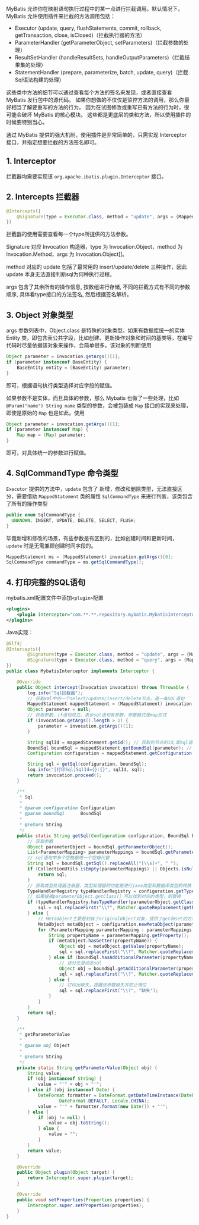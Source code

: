 MyBatis 允许你在映射语句执行过程中的某一点进行拦截调用。默认情况下，MyBatis 允许使用插件来拦截的方法调用包括：

-   Executor (update, query, flushStatements, commit, rollback, getTransaction, close, isClosed)（拦截执行器的方法）
-   ParameterHandler (getParameterObject, setParameters)（拦截参数的处理）
-   ResultSetHandler (handleResultSets, handleOutputParameters)（拦截结果集的处理）
-   StatementHandler (prepare, parameterize, batch, update, query)（拦截Sql语法构建的处理）

这些类中方法的细节可以通过查看每个方法的签名来发现，或者直接查看 MyBatis 发行包中的源代码。 如果你想做的不仅仅是监控方法的调用，那么你最好相当了解要重写的方法的行为。 因为在试图修改或重写已有方法的行为时，很可能会破坏 MyBatis 的核心模块。 这些都是更底层的类和方法，所以使用插件的时候要特别当心。

通过 MyBatis 提供的强大机制，使用插件是非常简单的，只需实现 Interceptor 接口，并指定想要拦截的方法签名即可。

## 1. Interceptor

拦截器均需要实现该 `org.apache.ibatis.plugin.Interceptor` 接口。

## 2. Intercepts 拦截器
```java
@Intercepts({
	@Signature(type = Executor.class, method = "update", args = {MappedStatement.class, Object.class})
})
```

拦截器的使用需要查看每一个type所提供的方法参数。

Signature 对应 Invocation 构造器，type 为 Invocation.Object，method 为 Invocation.Method，args 为 Invocation.Object[]。

method 对应的 update 包括了最常用的 insert/update/delete 三种操作，因此 update 本身无法直接判断sql为何种执行过程。

args 包含了其余所有的操作信息, 按数组进行存储, 不同的拦截方式有不同的参数顺序, 具体看type接口的方法签名, 然后根据签名解析。

## 3. Object 对象类型

args 参数列表中，Object.class 是特殊的对象类型。如果有数据库统一的实体 Entity 类，即包含表公共字段，比如创建、更新操作对象和时间的基类等，在编写代码时尽量依据该对象来操作，会简单很多。该对象的判断使用
```java
Object parameter = invocation.getArgs()[1];
if (parameter instanceof BaseEntity) {
    BaseEntity entity = (BaseEntity) parameter;
}
```

即可，根据语句执行类型选择对应字段的赋值。

如果参数不是实体，而且具体的参数，那么 Mybatis 也做了一些处理，比如 `@Param("name") String name` 类型的参数，会被包装成 `Map` 接口的实现来处理，即使是原始的 `Map` 也是如此。使用
```java
Object parameter = invocation.getArgs()[1];
if (parameter instanceof Map) {
    Map map = (Map) parameter;
}
```
即可，对具体统一的参数进行赋值。

## 4. SqlCommandType 命令类型

`Executor` 提供的方法中，`update` 包含了 新增，修改和删除类型，无法直接区分，需要借助 `MappedStatement` 类的属性 `SqlCommandType` 来进行判断，该类包含了所有的操作类型
```java
public enum SqlCommandType {
  UNKNOWN, INSERT, UPDATE, DELETE, SELECT, FLUSH;
}
```
毕竟新增和修改的场景，有些参数是有区别的，比如创建时间和更新时间，`update` 时是无需兼顾创建时间字段的。
```java
MappedStatement ms = (MappedStatement) invocation.getArgs()[0];
SqlCommandType commandType = ms.getSqlCommandType();
```

## 4. 打印完整的SQL语句
mybatis.xml配置文件中添加`<plugin>`配置
```xml
<plugins>  
    <plugin interceptor="com.**.**.repository.mybatis.MybatisInterceptor" />  
</plugins>
```
Java实现：
```java
@Slf4j
@Intercepts({
        @Signature(type = Executor.class, method = "update", args = {MappedStatement.class, Object.class}),
        @Signature(type = Executor.class, method = "query", args = {MappedStatement.class, Object.class, RowBounds.class, ResultHandler.class})
})
public class MybatisInterceptor implements Interceptor {

    @Override
    public Object intercept(Invocation invocation) throws Throwable {
        log.info("Sql拦截器");
        // 获取xml中的一个select/update/insert/delete节点，是一条SQL语句
        MappedStatement mappedStatement = (MappedStatement) invocation.getArgs()[0];
        Object parameter = null;
        // 获取参数，if语句成立，表示sql语句有参数，参数格式是map形式
        if (invocation.getArgs().length > 1) {
            parameter = invocation.getArgs()[1];
        }

        String sqlId = mappedStatement.getId(); // 获取到节点的id,即sql语句的id
        BoundSql boundSql = mappedStatement.getBoundSql(parameter); // BoundSql就是封装myBatis最终产生的sql类
        Configuration configuration = mappedStatement.getConfiguration(); // 获取节点的配置

        String sql = getSql(configuration, boundSql);
        log.info("[打印Sql]SqlId={}:{}", sqlId, sql);
        return invocation.proceed();
    }

    /**
     * Sql
     *
     * @param configuration Configuration
     * @param boundSql      BoundSql
     *
     * @return String
     */
    public static String getSql(Configuration configuration, BoundSql boundSql) {
        // 获取参数
        Object parameterObject = boundSql.getParameterObject();
        List<ParameterMapping> parameterMappings = boundSql.getParameterMappings();
        // sql语句中多个空格都用一个空格代替
        String sql = boundSql.getSql().replaceAll("[\\s]+", " ");
        if (CollectionUtils.isEmpty(parameterMappings) || Objects.isNull(parameterObject)) {
            return sql;
        }
        // 获取类型处理器注册器，类型处理器的功能是进行java类型和数据库类型的转换
        TypeHandlerRegistry typeHandlerRegistry = configuration.getTypeHandlerRegistry();
        // 如果根据parameterObject.getClass(）可以找到对应的类型，则替换
        if (typeHandlerRegistry.hasTypeHandler(parameterObject.getClass())) {
            sql = sql.replaceFirst("\\?", Matcher.quoteReplacement(getParameterValue(parameterObject)));
        } else {
            // MetaObject主要是封装了originalObject对象，提供了get和set的方法用于获取和设置originalObject的属性值,主要支持对JavaBean、Collection、Map三种类型对象的操作
            MetaObject metaObject = configuration.newMetaObject(parameterObject);
            for (ParameterMapping parameterMapping : parameterMappings) {
                String propertyName = parameterMapping.getProperty();
                if (metaObject.hasGetter(propertyName)) {
                    Object obj = metaObject.getValue(propertyName);
                    sql = sql.replaceFirst("\\?", Matcher.quoteReplacement(getParameterValue(obj)));
                } else if (boundSql.hasAdditionalParameter(propertyName)) {
                    // 该分支是动态sql
                    Object obj = boundSql.getAdditionalParameter(propertyName);
                    sql = sql.replaceFirst("\\?", Matcher.quoteReplacement(getParameterValue(obj)));
                } else {
                    // 打印出缺失，提醒该参数缺失并防止错位
                    sql = sql.replaceFirst("\\?", "缺失");
                }
            }
        }
        return sql;
    }

    /**
     * getParameterValue
     *
     * @param obj Object
     *
     * @return String
     */
    private static String getParameterValue(Object obj) {
        String value;
        if (obj instanceof String) {
            value = "'" + obj + "'";
        } else if (obj instanceof Date) {
            DateFormat formatter = DateFormat.getDateTimeInstance(DateFormat.DEFAULT,
                    DateFormat.DEFAULT, Locale.CHINA);
            value = "'" + formatter.format(new Date()) + "'";
        } else {
            if (obj != null) {
                value = obj.toString();
            } else {
                value = "";
            }
        }
        return value;
    }

    @Override
    public Object plugin(Object target) {
        return Interceptor.super.plugin(target);
    }

    @Override
    public void setProperties(Properties properties) {
        Interceptor.super.setProperties(properties);
    }
}
```